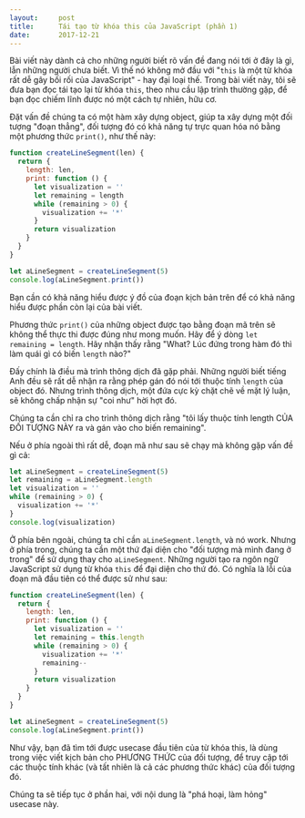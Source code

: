```yaml
---
layout:     post
title:      Tái tạo từ khóa this của JavaScript (phần 1)
date:       2017-12-21
---
```


Bài viết này dành cả cho những người biết rõ vấn đề đang nói tới ở đây là gì, lẫn những
người chưa biết. Vì thế nó không mở đầu với "`this` là một từ khóa rất dễ gây bối rối
của JavaScript" - hay đại loại thế. Trong bài viết này, tôi sẽ đưa bạn đọc tái tạo lại
từ khóa `this`, theo nhu cầu lập trình thường gặp, để bạn đọc chiếm lĩnh được nó một 
cách tự nhiên, hữu cơ.

Đặt vấn đề chúng ta có một hàm xây dựng object, giúp ta xây dựng một đối tượng "đoạn 
thẳng", đối tượng đó có khả năng tự trực quan hóa nó bằng một phương thức `print()`, như
thế này:

```javascript
function createLineSegment(len) {
  return {
    length: len,
    print: function () {
      let visualization = ''
      let remaining = length
      while (remaining > 0) {
        visualization += '*'
      }
      return visualization
    }
  }
}

let aLineSegment = createLineSegment(5)
console.log(aLineSegment.print())
```

Bạn cần có khả năng hiểu được ý đồ của đoạn kịch bản trên để có khả năng hiểu được phần
còn lại của bài viết.

Phương thức `print()` của những object được tạo bằng đoạn mã trên sẽ không thể thực thi
được đúng như mong muốn. Hãy để ý dòng `let remaining = length`. Hãy nhận thấy rằng "What?
Lúc đứng trong hàm đó thì làm quái gì có biến `length` nào?"

Đấy chính là điều mà trình thông dịch đã gặp phải. Những người biết tiếng Anh đều sẽ 
rất dễ nhận ra rằng phép gán đó nói tới thuộc tính `length` của object đó. Nhưng trình 
thông dịch, một đứa cực kỳ chặt chẽ về mặt lý luận, sẽ không chấp nhận sự "coi như" hời
hợt đó.

Chúng ta cần chỉ ra cho trình thông dịch rằng "tôi lấy thuộc tính length CỦA ĐỐI TƯỢNG 
NÀY ra và gán vào cho biến remaining".

Nếu ở phía ngoài thì rất dễ, đoạn mã như sau sẽ chạy mà không gặp vấn đề gì cả:

```javascript
let aLineSegment = createLineSegment(5)
let remaining = aLineSegment.length
let visualization = ''
while (remaining > 0) {
  visualization += '*'
}
console.log(visualization)
```

Ở phía bên ngoài, chúng ta chỉ cần `aLineSegment.length`, và nó work. Nhưng ở phía trong, 
chúng ta cần một thứ đại diện cho "đối tượng mà mình đang ở trong" để sử dụng thay cho
`aLineSegment`. Những người tạo ra ngôn ngữ JavaScript sử dụng từ khóa `this` để đại 
diện cho thứ đó. Có nghĩa là lỗi của đoạn mã đầu tiên có thể được sử như sau:

```javascript
function createLineSegment(len) {
  return {
    length: len,
    print: function () {
      let visualization = ''
      let remaining = this.length
      while (remaining > 0) {
        visualization += '*'
        remaining--
      }
      return visualization
    }
  }
}

let aLineSegment = createLineSegment(5)
console.log(aLineSegment.print())
```

Như vậy, bạn đã tìm tới được usecase đầu tiên của từ khóa this, là dùng trong việc viết 
kịch bản cho PHƯƠNG THỨC của đối tượng, để truy cập tới các thuộc tính khác (và tất nhiên
là cả các phương thức khác) của đối tượng đó.

Chúng ta sẽ tiếp tục ở phần hai, với nội dung là "phá hoại, làm hỏng" usecase này.
